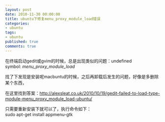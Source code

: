 ```yaml
---
layout: post
date: 2010-11-30 00:00:00
title: ubuntu下修复menu_proxy_module_load错误
categories:
- ubuntu
tags:
- ubuntu
published: true
comments: true
---
```

<p>在终端启动gedit或gvim的时候，总是出现类似的问题：undefined symbol: <em>menu_proxy_module_load</em></p>

<p>找了下发现是安装呢macbuntu的时候，之后再卸载后发生的问题，好像是多删除某个东西，</p>

<p>在这里找到答案：<a href="http://alexsleat.co.uk/2010/10/19/gedit-failed-to-load-type-module-menu_proxy_module_load-ubuntu/">http://alexsleat.co.uk/2010/10/19/gedit-failed-to-load-type-module-menu_proxy_module_load-ubuntu/</a></p>

<p>只需要重新安装下就可以了，执行命令如下：<br />
sudo apt-get install appmenu-gtk</p>
